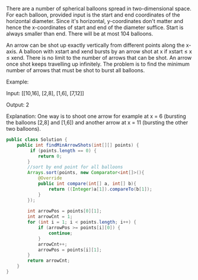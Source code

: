 There are a number of spherical balloons spread in two-dimensional space. For each balloon, provided input is the start and end coordinates of the horizontal diameter. Since it's horizontal, y-coordinates don't matter and hence the x-coordinates of start and end of the diameter suffice. Start is always smaller than end. There will be at most 104 balloons.

An arrow can be shot up exactly vertically from different points along the x-axis. A balloon with xstart and xend bursts by an arrow shot at x if xstart ≤ x ≤ xend. There is no limit to the number of arrows that can be shot. An arrow once shot keeps travelling up infinitely. The problem is to find the minimum number of arrows that must be shot to burst all balloons.

Example:

Input:
[[10,16], [2,8], [1,6], [7,12]]

Output:
2

Explanation:
One way is to shoot one arrow for example at x = 6 (bursting the balloons [2,8] and [1,6]) and another arrow at x = 11 (bursting the other two balloons).

```java
public class Solution {
    public int findMinArrowShots(int[][] points) {
         if (points.length == 0) {
            return 0;
        }
        //sort by end point for all balloons
        Arrays.sort(points, new Comparator<int[]>(){
            @Override
            public int compare(int[] a, int[] b){
                return ((Integer)a[1]).compareTo(b[1]);
            }
        });
        
        int arrowPos = points[0][1];
        int arrowCnt = 1;
        for (int i = 1; i < points.length; i++) {
            if (arrowPos >= points[i][0]) {
                continue;
            }
            arrowCnt++;
            arrowPos = points[i][1];
        }
        return arrowCnt;
    }
}
```
